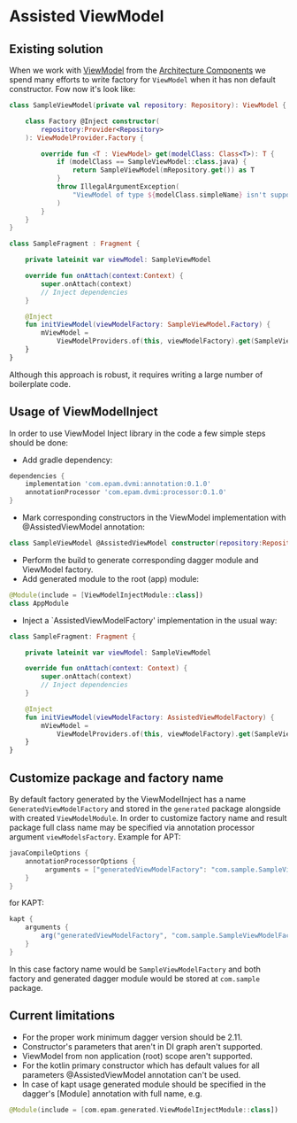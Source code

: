 # Assisted ViewModel

## Existing solution

When we work with [ViewModel](https://developer.android.com/reference/androidx/lifecycle/ViewModel) from the [Architecture Components](https://developer.android.com/topic/libraries/architecture) we spend many efforts to write factory for `ViewModel` when it has non default constructor. Fow now it's look like:

```kotlin
class SampleViewModel(private val repository: Repository): ViewModel {

    class Factory @Inject constructor(
        repository:Provider<Repository>
    ): ViewModelProvider.Factory {

        override fun <T : ViewModel> get(modelClass: Class<T>): T {
            if (modelClass == SampleViewModel::class.java) {
                return SampleViewModel(mRepository.get()) as T
            }
            throw IllegalArgumentException(
                "ViewModel of type ${modelClass.simpleName} isn't supported by the factory."
            )
        }
    }
}
```

```kotlin
class SampleFragment : Fragment {

    private lateinit var viewModel: SampleViewModel

    override fun onAttach(context:Context) {
        super.onAttach(context)
        // Inject dependencies
    }

    @Inject
    fun initViewModel(viewModelFactory: SampleViewModel.Factory) {
        mViewModel = 
            ViewModelProviders.of(this, viewModelFactory).get(SampleViewModel::class.java)
    }
}
```

Although this approach is robust, it requires writing a large number of boilerplate code.

## Usage of ViewModelInject
In order to use ViewModel Inject library in the code a few simple steps should be done:

* Add gradle dependency:

```groovy
dependencies {
    implementation 'com.epam.dvmi:annotation:0.1.0'
    annotationProcessor 'com.epam.dvmi:processor:0.1.0'
}
```

* Mark corresponding constructors in the ViewModel implementation with @AssistedViewModel annotation:

```kotlin
class SampleViewModel @AssistedViewModel constructor(repository:Repository): ViewModel
```

* Perform the build to generate corresponding dagger module and ViewModel factory.
* Add generated module to the root (app) module:

```kotlin
@Module(include = [ViewModelInjectModule::class])
class AppModule
```
* Inject a `AssistedViewModelFactory' implementation in the usual way:

```kotlin
class SampleFragment: Fragment {

    private lateinit var viewModel: SampleViewModel

    override fun onAttach(context: Context) {
        super.onAttach(context)
        // Inject dependencies
    }

    @Inject
    fun initViewModel(viewModelFactory: AssistedViewModelFactory) {
        mViewModel = 
            ViewModelProviders.of(this, viewModelFactory).get(SampleViewModel::class.java)
    }
}
```

## Customize package and factory name
By default factory generated by the ViewModelInject has a name `GeneratedViewModelFactory` 
and stored in the `generated` package alongside with created `ViewModelModule`. 
In order to customize factory name and result package full class name may be specified via annotation processor argument `viewModelsFactory`. 
Example for APT:

```groovy
javaCompileOptions {
    annotationProcessorOptions {
         arguments = ["generatedViewModelFactory": "com.sample.SampleViewModelFactory"]
    }
}
```

for KAPT:
```groovy
kapt {
    arguments {
        arg("generatedViewModelFactory", "com.sample.SampleViewModelFactory")
    }
}
```
In this case factory name would be `SampleViewModelFactory` and both factory and generated dagger module would be stored at `com.sample` package.


## Current limitations
* For the proper work minimum dagger version should be 2.11.
* Constructor's parameters that aren't in DI graph aren't supported.
* ViewModel from non application (root) scope aren't supported.
* For the kotlin primary constructor which has default values for all parameters @AssistedViewModel annotation can't be used.
* In case of kapt usage generated module should be specified in the dagger's [Module] annotation with full name, e.g. 

```kotlin
@Module(include = [com.epam.generated.ViewModelInjectModule::class])
```